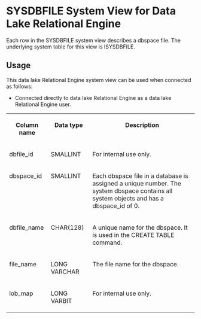 <!-- loio3be7c5646c5f10148118dd6c4d3c5001 -->

# SYSDBFILE System View for Data Lake Relational Engine

Each row in the SYSDBFILE system view describes a dbspace file. The underlying system table for this view is ISYSDBFILE.



<a name="loio3be7c5646c5f10148118dd6c4d3c5001__section_vnn_wdq_b4b"/>

## Usage

This data lake Relational Engine system view can be used when connected as follows:

-   Connected directly to data lake Relational Engine as a data lake Relational Engine user.




<table>
<tr>
<th valign="top">

Column name

</th>
<th valign="top">

Data type

</th>
<th valign="top">

Description

</th>
</tr>
<tr>
<td valign="top">

dbfile\_id

</td>
<td valign="top">

SMALLINT

</td>
<td valign="top">

For internal use only.

</td>
</tr>
<tr>
<td valign="top">

dbspace\_id

</td>
<td valign="top">

SMALLINT

</td>
<td valign="top">

Each dbspace file in a database is assigned a unique number. The system dbspace contains all system objects and has a dbspace\_id of 0.

</td>
</tr>
<tr>
<td valign="top">

dbfile\_name

</td>
<td valign="top">

CHAR\(128\)

</td>
<td valign="top">

A unique name for the dbspace. It is used in the CREATE TABLE command.

</td>
</tr>
<tr>
<td valign="top">

file\_name

</td>
<td valign="top">

LONG VARCHAR

</td>
<td valign="top">

The file name for the dbspace.

</td>
</tr>
<tr>
<td valign="top">

lob\_map

</td>
<td valign="top">

LONG VARBIT

</td>
<td valign="top">

For internal use only.

</td>
</tr>
</table>

